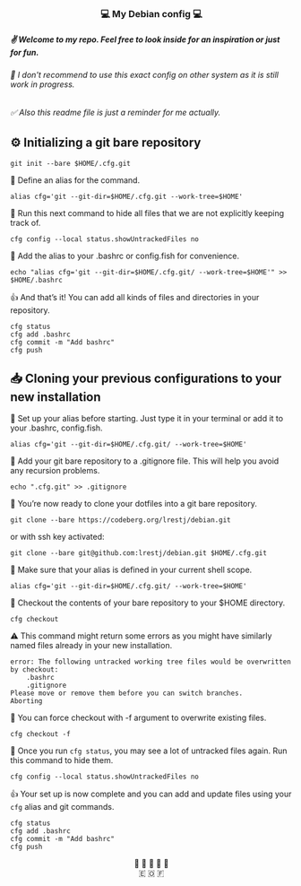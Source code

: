 ### <div align="center"> 💻 My Debian config 💻 </div>


##### ✌ Welcome to my repo. Feel free to look inside for an inspiration or just for fun. 

###### 🤔 I don't recommend to use this exact config on other system as it is still work in progress.

###### ✅ Also this readme file is just a reminder for me actually.


## ⚙️ Initializing a git bare repository
```
git init --bare $HOME/.cfg.git
```

💬 Define an alias for the command.    
```
alias cfg='git --git-dir=$HOME/.cfg.git --work-tree=$HOME'
```

💬 Run this next command to hide all files that we are not explicitly keeping track of.

```
cfg config --local status.showUntrackedFiles no
```

💬 Add the alias to your .bashrc or config.fish for convenience.

```
echo "alias cfg='git --git-dir=$HOME/.cfg.git/ --work-tree=$HOME'" >> $HOME/.bashrc
```


👍 And that’s it! You can add all kinds of files and directories in your repository.
```
cfg status
cfg add .bashrc
cfg commit -m "Add bashrc"
cfg push
```
## 📥 Cloning your previous configurations to your new installation
   
💬 Set up your alias before starting. Just type it in your terminal or add it to your .bashrc, config.fish.

```
alias cfg='git --git-dir=$HOME/.cfg.git/ --work-tree=$HOME'
```

💬 Add your git bare repository to a .gitignore file. This will help you avoid any recursion problems.

```
echo ".cfg.git" >> .gitignore
```

💬 You’re now ready to clone your dotfiles into a git bare repository.

```
git clone --bare https://codeberg.org/lrestj/debian.git
```
or with ssh key activated:

```
git clone --bare git@github.com:lrestj/debian.git $HOME/.cfg.git
```

💬 Make sure that your alias is defined in your current shell scope.

```
alias cfg='git --git-dir=$HOME/.cfg.git/ --work-tree=$HOME'
```

💬 Checkout the contents of your bare repository to your $HOME directory.

```
cfg checkout
```


⚠️ This command might return some errors as you might have similarly named files already in your new installation.
```
error: The following untracked working tree files would be overwritten by checkout:
    .bashrc
    .gitignore
Please move or remove them before you can switch branches.
Aborting
```
💬 You can force checkout with -f argument to overwrite existing files.
```
cfg checkout -f
```

💬 Once you run `cfg status`, you may see a lot of untracked files again. Run this command to hide them.

```
cfg config --local status.showUntrackedFiles no
```


👍 Your set up is now complete and you can add and update files using your `cfg` alias and git commands.

```
cfg status
cfg add .bashrc
cfg commit -m "Add bashrc"
cfg push
```
<div align="center"> 🔔&nbsp🔔&nbsp🔔&nbsp🔔&nbsp🔔 </div>
<div align="center"> 🇪 🇴 🇫 </div>
